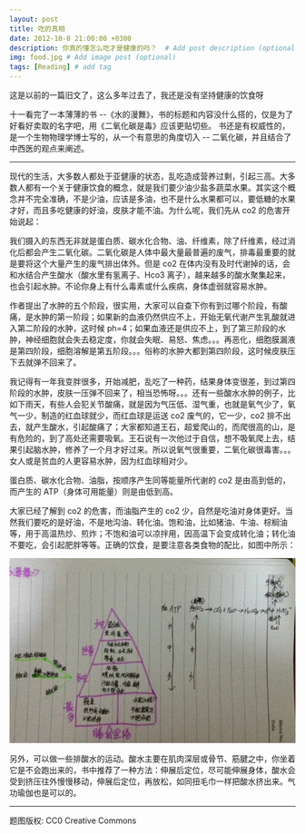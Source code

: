 ```yaml
---
layout: post
title: 吃的真相
date: 2012-10-8 21:00:00 +0300
description: 你真的懂怎么吃才是健康的吗？  # Add post description (optional)
img: food.jpg # Add image post (optional)
tags: [Reading] # add tag
---
```

这是以前的一篇旧文了，这么多年过去了，我还是没有坚持健康的饮食呀

十一看完了一本薄薄的书 --《水的漫舞》，书的标题和内容没什么搭的，仅是为了好看好卖取的名字吧，用《二氧化碳是毒》应该更贴切些。
书还是有权威性的，是一个生物物理学博士写的，从一个有意思的角度切入 -- 二氧化碳，并且结合了中西医的观点来阐述。

---
现代的生活，大多数人都处于亚健康的状态，乱吃造成营养过剩，引起三高。大多数人都有一个关于健康饮食的概念，就是我们要少油少盐多蔬菜水果。其实这个概念并不完全准确，不是少油，应该是多油，也不是什么水果都可以，要低糖的水果才好，而且多吃健康的好油，皮肤才能不油。为什么呢，我们先从 co2 的危害开始说起：

我们摄入的东西无非就是蛋白质、碳水化合物、油、纤维素，除了纤维素，经过消化后都会产生二氧化碳。二氧化碳是人体中最大量最普遍的废气，排毒最重要的就是要将这个大量产生的废气排出体外。但是 co2 在体内没有及时代谢掉的话，会和水结合产生酸水（酸水里有氢离子、Hco3 离子），越来越多的酸水聚集起来，也会引起水肿。不论你身上有什么毒素或什么疾病，身体虚弱就容易水肿。

作者提出了水肿的五个阶段，很实用，大家可以自查下你有到过哪个阶段，有酸痛，是水肿的第一阶段；如果新的血液仍然供应不上，开始无氧代谢产生乳酸就进入第二阶段的水肿，这时候 ph=4；如果血液还是供应不上，到了第三阶段的水肿，神经细胞就会失去稳定度，你就会失眠、易怒、焦虑。。。再恶化，细胞膜漏液是第四阶段，细胞溶解是第五阶段。。。俗称的水肿大都到第四阶段，这时候皮肤压下去就弹不回来了。

我记得有一年我变胖很多，开始减肥，乱吃了一种药，结果身体变很差，到过第四阶段的水肿，皮肤一压弹不回来了，相当恐怖呀。。。还有一些酸水水肿的例子，比如下雨天，有些人会犯关节酸痛，就是因为气压低、湿气重，也就是氧气少了，氧气一少，制造的红血球就少，而红血球是运送 co2 废气的，它一少，co2 排不出去，就产生酸水，引起酸痛了；大家都知道王石，超爱爬山的，而爬很高的山，是有危险的，到了高处还需要吸氧。王石说有一次他过于自信，想不吸氧爬上去，结果引起脑水肿，修养了一个月才好过来。所以说氧气很重要，二氧化碳很毒害。。。女人或是贫血的人更容易水肿，因为红血球相对少。

蛋白质、碳水化合物、油脂，按顺序产生同等能量所代谢的 co2 是由高到低的，而产生的 ATP（身体可用能量）则是由低到高。

大家已经了解到 co2 的危害，而油脂产生的 co2 少，自然是吃油对身体更好。当然我们要吃的是好油，不是地沟油、转化油。饱和油，比如猪油、牛油、棕榈油等，用于高温热炒、煎炸；不饱和油可以凉拌用，因高温下会变成转化油；转化油不要吃，会引起肥胖等等。正确的饮食，是要注意各类食物的配比，如图中所示：

![eat](assets/markdown-img-paste-20171102161341712.png)


另外，可以做一些排酸水的运动。酸水主要在肌肉深层或骨节、筋腱之中，你坐着它是不会跑出来的，书中推荐了一种方法：伸展后定位，尽可能伸展身体，酸水会受到挤压往外慢慢移动，伸展后定位，再放松，如同扭毛巾一样把酸水挤出来。气功瑜伽也是可以的。

------------
题图版权: CC0 Creative Commons
